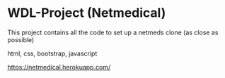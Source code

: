 # WDL-Project (Netmedical)

This project contains all the code to set up a netmeds clone (as close as possible)

html, css, bootstrap, javascript

https://netmedical.herokuapp.com/
